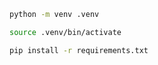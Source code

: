 ```sh
python -m venv .venv
```

```sh
source .venv/bin/activate
```

```sh
pip install -r requirements.txt
```